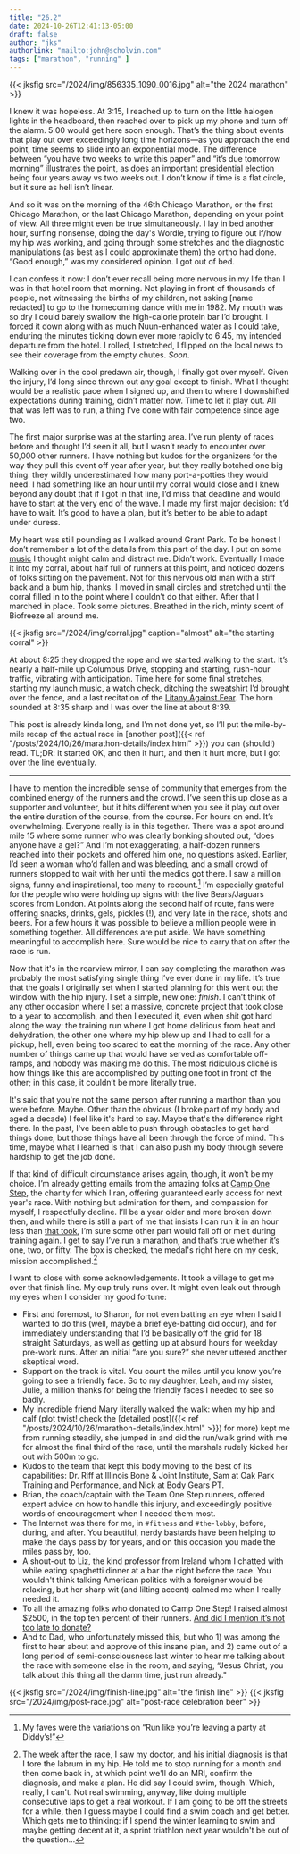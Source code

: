 ```yaml
---
title: "26.2"
date: 2024-10-26T12:41:13-05:00
draft: false
author: "jks"
authorlink: "mailto:john@scholvin.com"
tags: ["marathon", "running" ]
---
```


{{< jksfig src="/2024/img/856335_1090_0016.jpg" alt="the 2024 marathon" >}}

I knew it was hopeless. At 3:15, I reached up to turn on the little halogen lights in the headboard, then reached over to pick up my phone and turn off the alarm. 5:00 would get here soon enough. That’s the thing about events that play out over exceedingly long time horizons—as you approach the end point, time seems to slide into an exponential mode. The difference between “you have two weeks to write this paper” and “it’s due tomorrow morning” illustrates the point, as does an important presidential election being four years away vs two weeks out. I don’t know if time is a flat circle, but it sure as hell isn’t linear.

And so it was on the morning of the 46th Chicago Marathon, or the first Chicago Marathon, or the last Chicago Marathon, depending on your point of view. All three might even be true simultaneously. I lay in bed another hour, surfing nonsense, doing the day's Wordle, trying to figure out if/how my hip was working, and going through some stretches and the diagnostic manipulations (as best as I could approximate them) the ortho had done. “Good enough,” was my considered opinion. I got out of bed.

I can confess it now: I don’t ever recall being more nervous in my life than I was in that hotel room that morning. Not playing in front of thousands of people, not witnessing the births of my children, not asking [name redacted] to go to the homecoming dance with me in 1982. My mouth was so dry I could barely swallow the high-calorie protein bar I’d brought. I forced it down along with as much Nuun-enhanced water as I could take, enduring the minutes ticking down ever more rapidly to 6:45, my intended departure from the hotel. I rolled, I stretched, I flipped on the local news to see their coverage from the empty chutes. _Soon_.

Walking over in the cool predawn air, though, I finally got over myself. Given the injury, I’d long since thrown out any goal except to finish. What I thought would be a realistic pace when I signed up, and then to where I downshifted expectations during training, didn’t matter now. Time to let it play out. All that was left was to run, a thing I’ve done with fair competence since age two.

The first major surprise was at the starting area. I’ve run plenty of races before and thought I’d seen it all, but I wasn’t ready to encounter over 50,000 other runners. I have nothing but kudos for the organizers for the way they pull this event off year after year, but they really botched one big thing: they wildly underestimated how many port-a-potties they would need. I had something like an hour until my corral would close and I knew beyond any doubt that if I got in that line, I’d miss that deadline and would have to start at the very end of the wave. I made my first major decision: it’d have to wait. It’s good to have a plan, but it’s better to be able to adapt under duress.

My heart was still pounding as I walked around Grant Park. To be honest I don’t remember a lot of the details from this part of the day. I put on some [music](https://dawes.bandcamp.com/album/oh-brother) I thought might calm and distract me. Didn’t work. Eventually I made it into my corral, about half full of runners at this point, and noticed dozens of folks sitting on the pavement. Not for this nervous old man with a stiff back and a bum hip, thanks. I moved in small circles and stretched until the corral filled in to the point where I couldn’t do that either. After that I marched in place. Took some pictures. Breathed in the rich, minty scent of Biofreeze all around me.

{{< jksfig src="/2024/img/corral.jpg" caption="almost" alt="the starting corral" >}}

At about 8:25 they dropped the rope and we started walking to the start. It’s nearly a half-mile up Columbus Drive, stopping and starting, rush-hour traffic, vibrating with anticipation. Time here for some final stretches, starting my [launch music](https://jasonisbell.bandcamp.com/album/live-from-the-ryman-vol-2), a watch check, ditching the sweatshirt I’d brought over the fence, and a last recitation of the [Litany Against Fear](https://dune.fandom.com/wiki/Litany_Against_Fear#Content_of_the_Litany). The horn sounded at 8:35 sharp and I was over the line at about 8:39.

This post is already kinda long, and I’m not done yet, so I’ll put the mile-by-mile recap of the actual race in [another post]({{< ref "/posts/2024/10/26/marathon-details/index.html" >}}) you can (should!) read. TL;DR: it started OK, and then it hurt, and then it hurt more, but I got over the line eventually.

---

<a name="post"></a>I have to mention the incredible sense of community that emerges from the combined energy of the runners and the crowd. I’ve seen this up close as a supporter and volunteer, but it hits different when you see it play out over the entire duration of the course, from the course. For hours on end. It’s overwhelming. Everyone really is in this together. There was a spot around mile 15 where some runner who was clearly bonking shouted out, “does anyone have a gel?” And I’m not exaggerating, a half-dozen runners reached into their pockets and offered him one, no questions asked. Earlier, I’d seen a woman who’d fallen and was bleeding, and a small crowd of runners stopped to wait with her until the medics got there. I saw a million signs, funny and inspirational, too many to recount.[^1] I’m especially grateful for the people who were holding up signs with the live Bears/Jaguars scores from London. At points along the second half of route, fans were offering snacks, drinks, gels, pickles (!), and very late in the race, shots and beers. For a few hours it was possible to believe a million people were in something together. All differences are put aside. We have something meaningful to accomplish here. Sure would be nice to carry that on after the race is run.

Now that it's in the rearview mirror, I can say completing the marathon was probably the most satisfying single thing I’ve ever done in my life. It’s true that the goals I originally set when I started planning for this went out the window with the hip injury. I set a simple, new one: _finish_. I can’t think of any other occasion where I set a massive, concrete project that took close to a year to accomplish, and then I executed it, even when shit got hard along the way: the training run where I got home delirious from heat and dehydration, the other one where my hip blew up and I had to call for a pickup, hell, even being too scared to eat the morning of the race. Any other number of things came up that would have served as comfortable off-ramps, and nobody was making me do this. The most ridiculous cliché is how things like this are accomplished by putting one foot in front of the other; in this case, it couldn’t be more literally true.

It's said that you're not the same person after running a marthon than you were before. Maybe. Other than the obvious (I broke part of my body and aged a decade) I feel like it's hard to say. Maybe that's the difference right there. In the past, I've been able to push through obstacles to get hard things done, but those things have all been through the force of mind. This time, maybe what I learned is that I can also push my body through severe hardship to get the job done. 

If that kind of difficult circumstance arises again, though, it won't be my choice. I’m already getting emails from the amazing folks at [Camp One Step](https://camponestep.org/), the charity for which I ran, offering guaranteed early access for next year's race. With nothing but admiration for them, and compassion for myself, I respectfully decline. I’ll be a year older and more broken down then, and while there is still a part of me that insists I can run it in an hour less than [that took](https://results.chicagomarathon.com/2024/?content=detail&fpid=search&pid=search&idp=9TGG96382AC1FC&lang=EN_CAP&event=MAR&event_main_group=runner&search%5Bname%5D=Scholvin&search_event=MAR), I’m sure some other part would fall off or melt during training again. I get to say I’ve run a marathon, and that’s true whether it’s one, two, or fifty. The box is checked, the medal's right here on my desk, mission accomplished.[^2]

I want to close with some acknowledgements. It took a village to get me over that finish line. My cup truly runs over. It might even leak out through my eyes when I consider my good fortune:

* First and foremost, to Sharon, for not even batting an eye when I said I wanted to do this (well, maybe a brief eye-batting did occur), and for immediately understanding that I’d be basically off the grid for 18 straight Saturdays, as well as getting up at absurd hours for weekday pre-work runs. After an initial “are you sure?” she never uttered another skeptical word.
* Support on the track is vital. You count the miles until you know you’re going to see a friendly face. So to my daughter, Leah, and my sister, Julie, a million thanks for being the friendly faces I needed to see so badly.
* My incredible friend Mary literally walked the walk: when my hip and calf (plot twist! check the [detailed post]({{< ref "/posts/2024/10/26/marathon-details/index.html" >}}) for more) kept me from running steadily, she jumped in and did the run/walk grind with me for almost the final third of the race, until the marshals rudely kicked her out with 500m to go.
* Kudos to the team that kept this body moving to the best of its capabilities: Dr. Riff at Illinois Bone & Joint Institute, Sam at Oak Park Training and Performance, and Nick at Body Gears PT.
* Brian, the coach/captain with the Team One Step runners, offered expert advice on how to handle this injury, and exceedingly positive words of encouragement when I needed them most.
* The Internet was there for me, in `#fitness` and `#the-lobby`, before, during, and after. You beautiful, nerdy bastards have been helping to make the days pass by for years, and on this occasion you made the miles pass by, too.
* A shout-out to Liz, the kind professor from Ireland whom I chatted with while eating spaghetti dinner at a bar the night before the race. You wouldn't think talking American politics with a foreigner would be relaxing, but her sharp wit (and lilting accent) calmed me when I really needed it.
* To all the amazing folks who donated to Camp One Step! I raised almost $2500, in the top ten percent of their runners. [And did I mention it’s not too late to donate?](https://secure.qgiv.com/event/2024bankofamericachicagomarathon/account/1649065)
* And to Dad, who unfortunately missed this, but who 1) was among the first to hear about and approve of this insane plan, and 2) came out of a long period of semi-consciousness last winter to hear me talking about the race with someone else in the room, and saying, “Jesus Christ, you talk about this thing all the damn time, just run already."

{{< jksfig src="/2024/img/finish-line.jpg" alt="the finish line" >}}
{{< jksfig src="/2024/img/post-race.jpg" alt="post-race celebration beer" >}}

[^1]: My faves were the variations on “Run like you’re leaving a party at Diddy’s!”
[^2]: The week after the race, I saw my doctor, and his initial diagnosis is that I tore the labrum in my hip. He told me to stop running for a month and then come back in, at which point we'll do an MRI, confirm the diagnosis, and make a plan. He did say I could swim, though. Which, really, I can't. Not real swimming, anyway, like doing multiple consecutive laps to get a real workout. If I am going to be off the streets for a while, then I guess maybe I could find a swim coach and get better. Which gets me to thinking: if I spend the winter learning to swim and maybe getting decent at it, a sprint triathlon next year wouldn't be out of the question...

